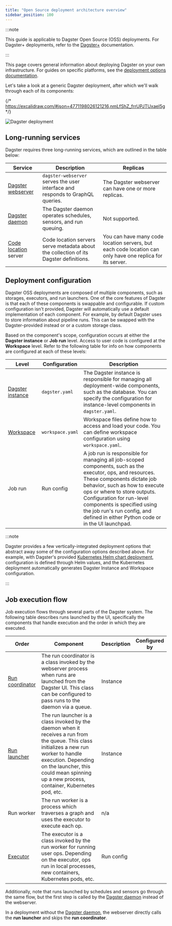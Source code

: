 ```yaml
---
title: "Open Source deployment architecture overview"
sidebar_position: 100
---
```



:::note

This guide is applicable to Dagster Open Source (OSS) deployments. For
Dagster+ deployments, refer to the [Dagster+](/dagster-plus/) documentation.

:::

This page covers general information about deploying Dagster on your own infrastructure. For guides on specific platforms, see the [deployment options documentation](/guides/deploy/deployment-options/).

Let's take a look at a generic Dagster deployment, after which we'll walk through each of its components:

{/* https://excalidraw.com/#json=4771198026121216,nmLfShZ_frrUPJTUxaeI5g */}

![Dagster deployment](/images/guides/deploy/dagster-deployment.png)

## Long-running services

Dagster requires three long-running services, which are outlined in the table below:

| Service | Description | Replicas |
|---------|-------------|----------|
| [Dagster webserver](/guides/operate/webserver) | `dagster-webserver` serves the user interface and responds to GraphQL queries. | The Dagster webserver can have one or more replicas. |
| [Dagster daemon](/guides/deploy/execution/dagster-daemon) | The Dagster daemon operates schedules, sensors, and run queuing. | Not supported. |
| [Code location](/guides/deploy/code-locations/) server | Code location servers serve metadata about the collection of its Dagster definitions. | You can have many code location servers, but each code location can only have one replica for its server. |

## Deployment configuration

Dagster OSS deployments are composed of multiple components, such as storages, executors, and run launchers. One of the core features of Dagster is that each of these components is swappable and configurable. If custom configuration isn't provided, Dagster will automatically use a default implementation of each component. For example, by default Dagster uses <PyObject section="internals" module="dagster._core.storage.runs" object="SqliteRunStorage" /> to store information about pipeline runs. This can be swapped with the Dagster-provided <PyObject section="libraries" module="dagster_postgres" object="PostgresRunStorage"/> instead or or a custom storage class.

Based on the component's scope, configuration occurs at either the **Dagster instance** or **Job run** level. Access to user code is configured at the **Workspace** level. Refer to the following table for info on how components are configured at each of these levels:

| Level | Configuration | Description |
|-------|---------------|-------------|
| [Dagster instance](/guides/deploy/dagster-instance-configuration) | `dagster.yaml` | The Dagster instance is responsible for managing all deployment-wide components, such as the database. You can specify the configuration for instance-level components in `dagster.yaml`. |
| [Workspace](/guides/deploy/code-locations/workspace-yaml) | `workspace.yaml` | Workspace files define how to access and load your code. You can define workspace configuration using `workspace.yaml`. |
| Job run | Run config | A job run is responsible for managing all job-scoped components, such as the executor, ops, and resources. These components dictate job behavior, such as how to execute ops or where to store outputs. <br/> Configuration for run-level components is specified using the job run's run config, and defined in either Python code or in the UI launchpad. |
 
:::note

Dagster provides a few vertically-integrated deployment options that abstract
away some of the configuration options described above. For example, with
Dagster's provided [Kubernetes Helm chart deployment](/guides/deploy/deployment-options/kubernetes/deploying-to-kubernetes), configuration is defined through Helm values, and the Kubernetes deployment automatically generates Dagster Instance and Workspace configuration.

:::

## Job execution flow

Job execution flows through several parts of the Dagster system. The following table describes runs launched by the UI, specifically the components that handle execution and the order in which they are executed.

| Order | Component | Description | Configured by |
|-------|-----------|-------------|---------------|
| [Run coordinator](/guides/deploy/execution/run-coordinators) | The run coordinator is a class invoked by the webserver process when runs are launched from the Dagster UI. This class can be configured to pass runs to the daemon via a queue. | Instance |
| [Run launcher](/guides/deploy/execution/run-launchers) | The run launcher is a class invoked by the daemon when it receives a run from the queue. This class initializes a new run worker to handle execution. Depending on the launcher, this could mean spinning up a new process, container, Kubernetes pod, etc. | Instance |
| Run worker | The run worker is a process which traverses a graph and uses the executor to execute each op. | n/a |
| [Executor](/guides/operate/run-executors) | The executor is a class invoked by the run worker for running user ops. Depending on the executor, ops run in local processes, new containers, Kubernetes pods, etc. | Run config | 

Additionally, note that runs launched by schedules and sensors go through the same flow, but the first step is called by the [Dagster daemon](/guides/deploy/execution/dagster-daemon) instead of the webserver.

In a deployment without the [Dagster daemon](/guides/deploy/execution/dagster-daemon), the webserver directly calls the **run launcher** and skips the **run coordinator**.
